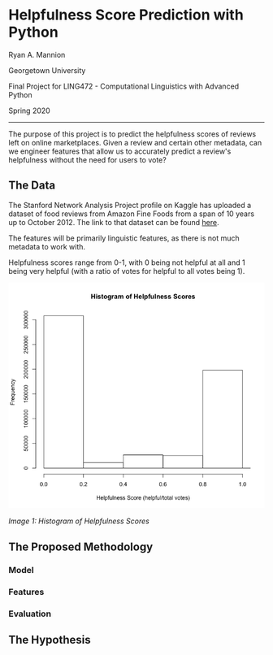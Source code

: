 # Helpfulness Score Prediction with Python

Ryan A. Mannion

Georgetown University

Final Project for LING472 - Computational Linguistics
with Advanced Python

Spring 2020

---
The purpose of this project is to predict the helpfulness scores of
reviews left on online marketplaces. Given a review and certain other
metadata, can we engineer features that allow us to accurately predict a
review's helpfulness without the need for users to vote? 

## The Data
The Stanford Network Analysis Project profile on Kaggle has uploaded a
dataset of food reviews from Amazon Fine Foods from a span of 10 years
up to October 2012. The link to that dataset can be found
[here](https://www.kaggle.com/snap/amazon-fine-food-reviews_).

The features will be primarily linguistic features, as there is not much
metadata to work with.

Helpfulness scores range from 0-1, with 0 being not helpful at all and 1
being very helpful (with a ratio of votes for helpful to all votes being
1). 

![](./images/helpfulness_hist.png) 

*Image 1: Histogram of Helpfulness Scores*

## The Proposed Methodology

### Model

### Features

### Evaluation

## The Hypothesis

